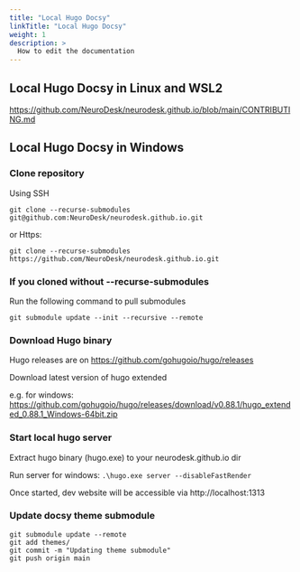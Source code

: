 ```yaml
---
title: "Local Hugo Docsy"
linkTitle: "Local Hugo Docsy"
weight: 1
description: >
  How to edit the documentation
---
```


## Local Hugo Docsy in Linux and WSL2
https://github.com/NeuroDesk/neurodesk.github.io/blob/main/CONTRIBUTING.md

## Local Hugo Docsy in Windows

### Clone repository
Using SSH

`git clone --recurse-submodules git@github.com:NeuroDesk/neurodesk.github.io.git`

or Https:

`git clone --recurse-submodules https://github.com/NeuroDesk/neurodesk.github.io.git`

### If you cloned without --recurse-submodules

Run the following command to pull submodules

`git submodule update --init --recursive --remote`

### Download Hugo binary

Hugo releases are on https://github.com/gohugoio/hugo/releases

Download latest version of hugo extended

e.g. for windows: https://github.com/gohugoio/hugo/releases/download/v0.88.1/hugo_extended_0.88.1_Windows-64bit.zip


### Start local hugo server

Extract hugo binary (hugo.exe) to your neurodesk.github.io dir

Run server for windows: `.\hugo.exe server --disableFastRender`

Once started, dev website will be accessible via http://localhost:1313

### Update docsy theme submodule
<pre class="language-shell command-line" data-prompt="$"><code>git submodule update --remote
git add themes/
git commit -m "Updating theme submodule"
git push origin main</code></pre>
